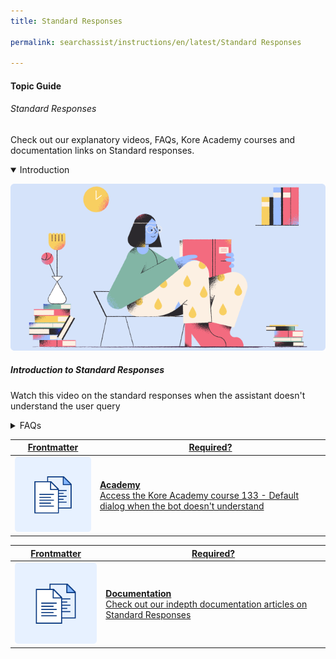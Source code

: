 ```yaml
---
title: Standard Responses

permalink: searchassist/instructions/en/latest/Standard Responses

---
```

#### Topic Guide
###### Standard Responses

  Check out our explanatory videos, FAQs, Kore Academy courses and documentation links on Standard responses.

<details class="introduction-video" open>
  <summary>Introduction
  </summary>
  
   [![Introduction to Standard Responses](images/VideoCoverImage.png)](https://drive.google.com/file/d/1VYKdzJ7lrzimjfbvsDr6Tic4NmJFtbBy/preview)

  ##### Introduction to Standard Responses
  Watch this video on the standard responses when the assistant doesn't understand the user query

</details>

<details>
  <summary>FAQs
  </summary>

  <a class="doc-link" target="_blank" href="https://developer.kore.ai/docs/bots/bot-intelligence/default-dialog/#Standard_Responses">
 
  How to customize Standard Responses?

</a>

<a class="doc-link" target="_blank" href="https://developer.kore.ai/docs/bots/bot-builder-tool/dialog-task/prompt-editor/">
 
  How to use prompt editor?

</a>


<a class="doc-link" target="_blank" href="https://developer.kore.ai/docs/bots/bot-intelligence/default-dialog/">
 
  How to define fallback or default behavior?

</a>


<a class="doc-link" target="_blank" href="https://developer.kore.ai/docs/bots/advanced-topics/event-based-bot-actions/">

  How to define event based custom flows?

</a>


</details>



<a class="doc-link" target="_blank" href="https://academy.kore.ai/learningpath/course-133---the-default-dialog---when-the-bot-doesnt-understand">
 

| Frontmatter | Required? |
|-------------|-------------|
| ![alt text](images/docIcon.svg "Title") | **Academy**  <br /> Access the Kore Academy course 133 - Default dialog when the bot doesn't understand | 


</a>


<a class="doc-link" target="_blank" href="https://developer.kore.ai/docs/bots/bot-intelligence/default-standard-responses/">
 

| Frontmatter | Required? |
|-------------|-------------|
| ![alt text](images/docIcon.svg "Title") | **Documentation**  <br /> Check out our indepth documentation articles on Standard Responses | 


</a>
